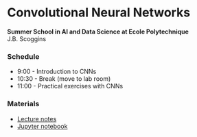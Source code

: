 # Convolutional Neural Networks
**Summer School in AI and Data Science at Ecole Polytechnique** <br>
J.B. Scoggins

### Schedule

- 9:00 - Introduction to CNNs
- 10:30 - Break (move to lab room)
- 11:00 - Practical exercises with CNNs

### Materials

- [Lecture notes](https://raw.githubusercontent.com/jbscoggi/teaching/master/Polytechnique/ai_summer_school/cnn.pdf)
- [Jupyter notebook](https://colab.research.google.com/github/jbscoggi/teaching/blob/master/Polytechnique/ai_summer_school/cnn.ipynb)

